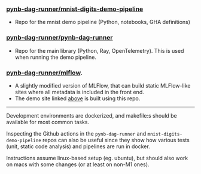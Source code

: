 ### [pynb-dag-runner/mnist-digits-demo-pipeline](https://github.com/pynb-dag-runner/mnist-digits-demo-pipeline)
 - Repo for the mnist demo pipeline (Python, notebooks, GHA definitions)

### [pynb-dag-runner/pynb-dag-runner](https://github.com/pynb-dag-runner/pynb-dag-runner)
 - Repo for the main library (Python, Ray, OpenTelemetry). This is used when running the demo pipeline.

### [pynb-dag-runner/mlflow](https://github.com/pynb-dag-runner/mlflow).
 - A slightly modified version of MLFlow, that can build static MLFlow-like sites where all metadata is included in the front end.
 - The demo site linked [above](https://pynb-dag-runner.github.io/mnist-digits-demo-pipeline) is built using this repo.

---

Development environments are dockerized, and makefile:s should be available for most common tasks.

Inspecting the Github actions in the `pynb-dag-runner` and `mnist-digits-demo-pipeline` repos can also be useful since they show how various tests (unit, static code analysis) and pipelines are run in docker.

Instructions assume linux-based setup (eg. ubuntu), but should also work on macs with some changes (or at least on non-M1 ones).
